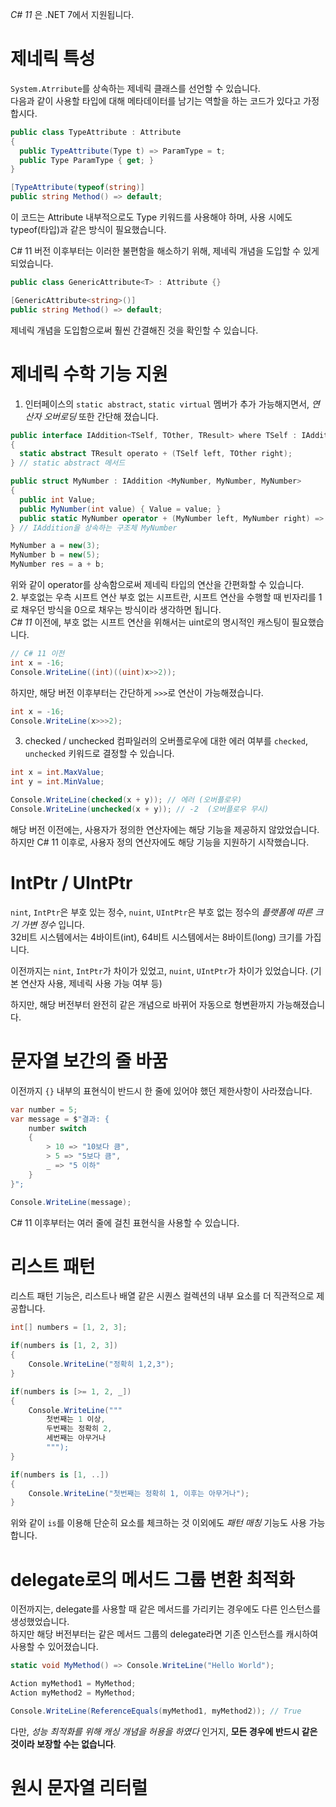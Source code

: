 _C# 11_ 은 .NET 7에서 지원됩니다.    

# 제네릭 특성
`System.Atrribute`를 상속하는 제네릭 클래스를 선언할 수 있습니다.      
다음과 같이 사용할 타입에 대해 메타데이터를 남기는 역할을 하는 코드가 있다고 가정합시다.
```cs
public class TypeAttribute : Attribute
{
  public TypeAttribute(Type t) => ParamType = t;
  public Type ParamType { get; }
}
```
```cs
[TypeAttribute(typeof(string)]
public string Method() => default;
```
이 코드는 Attribute 내부적으로도 Type 키워드를 사용해야 하며, 사용 시에도 typeof(타입)과 같은 방식이 필요했습니다.    

C# 11 버전 이후부터는 이러한 불편함을 해소하기 위해, 제네릭 개념을 도입할 수 있게 되었습니다.     
```cs
public class GenericAttribute<T> : Attribute {}
```
```cs
[GenericAttribute<string>()]
public string Method() => default;
```
제네릭 개념을 도입함으로써 훨씬 간결해진 것을 확인할 수 있습니다.   

# 제네릭 수학 기능 지원
1. 인터페이스의 `static abstract`, `static virtual` 멤버가 추가 가능해지면서, _연산자 오버로딩_ 또한 간단해 졌습니다.
```cs
public interface IAddition<TSelf, TOther, TResult> where TSelf : IAddition<TSelf, TOther, TResult>
{
  static abstract TResult operato + (TSelf left, TOther right);
} // static abstract 메서드

public struct MyNumber : IAddition <MyNumber, MyNumber, MyNumber>
{
  public int Value;
  public MyNumber(int value) { Value = value; }
  public static MyNumber operator + (MyNumber left, MyNumber right) => new MyNumber(left.Value + right.Value);
} // IAddition을 상속하는 구조체 MyNumber
```
```cs
MyNumber a = new(3);
MyNumber b = new(5);
MyNumber res = a + b;
```
위와 같이 operator를 상속함으로써 제네릭 타입의 연산을 간편화할 수 있습니다.      
2. 부호없는 우측 시프트 연산
부호 없는 시프트란, 시프트 연산을 수행할 때 빈자리를 1로 채우던 방식을 0으로 채우는 방식이라 생각하면 됩니다.     
_C# 11_ 이전에, 부호 없는 시프트 연산을 위해서는 uint로의 명시적인 캐스팅이 필요했습니다.
```cs
// C# 11 이전
int x = -16;
Console.WriteLine((int)((uint)x>>2));
```
하지만, 해당 버전 이후부터는 간단하게 `>>>`로 연산이 가능해졌습니다.
```cs
int x = -16;
Console.WriteLine(x>>>2);
```

3. checked / unchecked
컴파일러의 오버플로우에 대한 에러 여부를 `checked`, `unchecked` 키워드로 결정할 수 있습니다.
```cs
int x = int.MaxValue;
int y = int.MinValue;

Console.WriteLine(checked(x + y)); // 에러 (오버플로우)
Console.WriteLine(unchecked(x + y)); // -2  (오버플로우 무시)
```
해당 버전 이전에는, 사용자가 정의한 연산자에는 해당 기능을 제공하지 않았었습니다.        
하지만 C# 11 이후로, 사용자 정의 연산자에도 해당 기능을 지원하기 시작했습니다.      

# IntPtr / UIntPtr
`nint`, `IntPtr`은 부호 있는 정수, `nuint`, `UIntPtr`은 부호 없는 정수의 _플랫폼에 따른 크기 가변 정수_ 입니다.    
32비트 시스템에서는 4바이트(int), 64비트 시스템에서는 8바이트(long) 크기를 가집니다.     

이전까지는 `nint`, `IntPtr`가 차이가 있었고, `nuint`, `UIntPtr`가 차이가 있었습니다. (기본 연산자 사용, 제네릭 사용 가능 여부 등)    

하지만, 해당 버전부터 완전히 같은 개념으로 바뀌어 자동으로 형변환까지 가능해졌습니다. 

# 문자열 보간의 줄 바꿈
이전까지 `{}` 내부의 표현식이 반드시 한 줄에 있어야 했던 제한사항이 사라졌습니다.   
```cs
var number = 5;
var message = $"결과: {
    number switch
    {
        > 10 => "10보다 큼",
        > 5 => "5보다 큼",
        _ => "5 이하"
    }
}";

Console.WriteLine(message);
```
C# 11 이후부터는 여러 줄에 걸친 표현식을 사용할 수 있습니다. 

# 리스트 패턴
리스트 패턴 기능은, 리스트나 배열 같은 시퀀스 컬렉션의 내부 요소를 더 직관적으로 제공합니다.    
```cs
int[] numbers = [1, 2, 3];

if(numbers is [1, 2, 3])
{
    Console.WriteLine("정확히 1,2,3");
}

if(numbers is [>= 1, 2, _])
{
    Console.WriteLine("""
        첫번째는 1 이상,
        두번째는 정확히 2,
        세번째는 아무거나
        """);
}

if(numbers is [1, ..])
{
    Console.WriteLine("첫번째는 정확히 1, 이후는 아무거나");
}
```
위와 같이 `is`를 이용해 단순히 요소를 체크하는 것 이외에도 _패턴 매칭_ 기능도 사용 가능합니다.    

# delegate로의 메서드 그룹 변환 최적화
이전까지는, delegate를 사용할 때 같은 메서드를 가리키는 경우에도 다른 인스턴스를 생성했었습니다.       
하지만 해당 버전부터는 같은 메서드 그룹의 delegate라면 기존 인스턴스를 캐시하여 사용할 수 있어졌습니다.
```cs
static void MyMethod() => Console.WriteLine("Hello World");

Action myMethod1 = MyMethod;
Action myMethod2 = MyMethod;

Console.WriteLine(ReferenceEquals(myMethod1, myMethod2)); // True
```
다만, _성능 최적화를 위해 캐싱 개념을 허용을 하였다_ 인거지, **모든 경우에 반드시 같은 것이라 보장할 수는 없습니다**.

# 원시 문자열 리터럴
